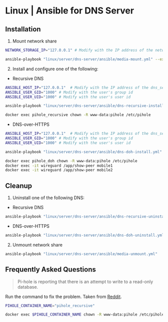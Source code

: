 # Linux | Ansible for DNS Server

## Installation

1. Mount network share

```sh
NETWORK_STORAGE_IP="127.0.0.1" # Modify with the IP address of the network_storage

ansible-playbook "linux/server/dns-server/ansible/media-mount.yml" --extra-vars "network_storage_ip=${NETWORK_STORAGE_IP}"
```

2. Install and configure one of the following:

* Recursive DNS

```sh
ANSIBLE_HOST_IP="127.0.0.1"  # Modify with the IP address of the dns_server
ANSIBLE_USER_GID="1000" # Modify with the user's group id
ANSIBLE_USER_UID="1000" # Modify with the user's user id

ansible-playbook "linux/server/dns-server/ansible/dns-recursive-install.yml" --extra-vars "ansible_host_ip=$ANSIBLE_HOST_IP ansible_user_gid=$ANSIBLE_USER_GID ansible_user_uid=$ANSIBLE_USER_UID"

docker exec pihole_recursive chown -R www-data:pihole /etc/pihole
```

* DNS-over-HTTPS

```sh
ANSIBLE_HOST_IP="127.0.0.1"  # Modify with the IP address of the dns_server
ANSIBLE_USER_GID="1000" # Modify with the user's group id
ANSIBLE_USER_UID="1000" # Modify with the user's user id

ansible-playbook "linux/server/dns-server/ansible/dns-doh-install.yml" --extra-vars "ansible_host_ip=$ANSIBLE_HOST_IP ansible_user_gid=$ANSIBLE_USER_GID ansible_user_uid=$ANSIBLE_USER_UID"

docker exec pihole_doh chown -R www-data:pihole /etc/pihole
docker exec -it wireguard /app/show-peer mobile1
docker exec -it wireguard /app/show-peer mobile2
```

## Cleanup

1. Uninstall one of the following DNS:

* Recursive DNS

```sh
ansible-playbook "linux/server/dns-server/ansible/dns-recursive-uninstall.yml"
```

* DNS-over-HTTPS

```sh
ansible-playbook "linux/server/dns-server/ansible/dns-doh-uninstall.yml"
```

2. Unmount network share

```sh
ansible-playbook "linux/server/dns-server/ansible/media-unmount.yml"
```

## Frequently Asked Questions

> Pi-hole is reporting that there is an attempt to write to a read-only database.

Run the command to fix the problem. Taken from [Reddit](https://www.reddit.com/r/pihole/comments/owkao0/comment/hj1v0x0/?utm_source=share&utm_medium=web2x&context=3).

```sh
PIHOLE_CONTAINER_NAME="pihole_recursive"

docker exec $PIHOLE_CONTAINER_NAME chown -R www-data:pihole /etc/pihole
```
